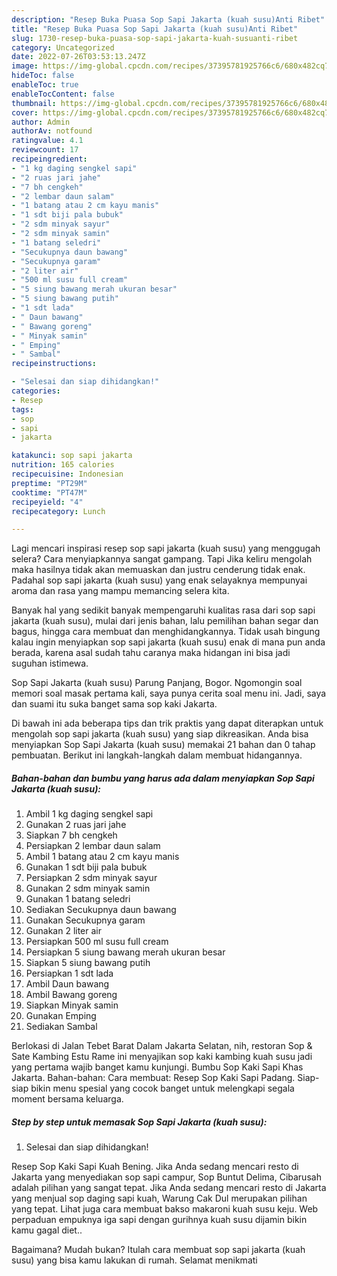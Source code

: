 ```yaml
---
description: "Resep Buka Puasa Sop Sapi Jakarta (kuah susu)Anti Ribet"
title: "Resep Buka Puasa Sop Sapi Jakarta (kuah susu)Anti Ribet"
slug: 1730-resep-buka-puasa-sop-sapi-jakarta-kuah-susuanti-ribet
category: Uncategorized
date: 2022-07-26T03:53:13.247Z
image: https://img-global.cpcdn.com/recipes/37395781925766c6/680x482cq70/sop-sapi-jakarta-kuah-susu-foto-resep-utama.jpg
hideToc: false
enableToc: true
enableTocContent: false
thumbnail: https://img-global.cpcdn.com/recipes/37395781925766c6/680x482cq70/sop-sapi-jakarta-kuah-susu-foto-resep-utama.jpg
cover: https://img-global.cpcdn.com/recipes/37395781925766c6/680x482cq70/sop-sapi-jakarta-kuah-susu-foto-resep-utama.jpg
author: Admin
authorAv: notfound
ratingvalue: 4.1
reviewcount: 17
recipeingredient:
- "1 kg daging sengkel sapi"
- "2 ruas jari jahe"
- "7 bh cengkeh"
- "2 lembar daun salam"
- "1 batang atau 2 cm kayu manis"
- "1 sdt biji pala bubuk"
- "2 sdm minyak sayur"
- "2 sdm minyak samin"
- "1 batang seledri"
- "Secukupnya daun bawang"
- "Secukupnya garam"
- "2 liter air"
- "500 ml susu full cream"
- "5 siung bawang merah ukuran besar"
- "5 siung bawang putih"
- "1 sdt lada"
- " Daun bawang"
- " Bawang goreng"
- " Minyak samin"
- " Emping"
- " Sambal"
recipeinstructions:

- "Selesai dan siap dihidangkan!"
categories:
- Resep
tags:
- sop
- sapi
- jakarta

katakunci: sop sapi jakarta 
nutrition: 165 calories
recipecuisine: Indonesian
preptime: "PT29M"
cooktime: "PT47M"
recipeyield: "4"
recipecategory: Lunch

---
```



Lagi mencari inspirasi resep sop sapi jakarta (kuah susu) yang menggugah selera? Cara menyiapkannya sangat gampang. Tapi Jika keliru mengolah maka hasilnya tidak akan memuaskan dan justru cenderung tidak enak. Padahal sop sapi jakarta (kuah susu) yang enak selayaknya mempunyai aroma dan rasa yang mampu memancing selera kita.


Banyak hal yang sedikit banyak mempengaruhi kualitas rasa dari sop sapi jakarta (kuah susu), mulai dari jenis bahan, lalu pemilihan bahan segar dan bagus, hingga cara membuat dan menghidangkannya. Tidak usah bingung kalau ingin menyiapkan sop sapi jakarta (kuah susu) enak di mana pun anda berada, karena asal sudah tahu caranya maka hidangan ini bisa jadi suguhan istimewa.

Sop Sapi Jakarta (kuah susu) Parung Panjang, Bogor. Ngomongin soal memori soal masak pertama kali, saya punya cerita soal menu ini. Jadi, saya dan suami itu suka banget sama sop kaki Jakarta.


Di bawah ini ada beberapa tips dan trik praktis yang dapat diterapkan untuk mengolah sop sapi jakarta (kuah susu) yang siap dikreasikan. Anda bisa menyiapkan Sop Sapi Jakarta (kuah susu) memakai 21 bahan dan 0 tahap pembuatan. Berikut ini langkah-langkah dalam membuat hidangannya.

<!--inarticleads1-->

##### Bahan-bahan dan bumbu yang harus ada dalam menyiapkan Sop Sapi Jakarta (kuah susu):

1. Ambil 1 kg daging sengkel sapi
1. Gunakan 2 ruas jari jahe
1. Siapkan 7 bh cengkeh
1. Persiapkan 2 lembar daun salam
1. Ambil 1 batang atau 2 cm kayu manis
1. Gunakan 1 sdt biji pala bubuk
1. Persiapkan 2 sdm minyak sayur
1. Gunakan 2 sdm minyak samin
1. Gunakan 1 batang seledri
1. Sediakan Secukupnya daun bawang
1. Gunakan Secukupnya garam
1. Gunakan 2 liter air
1. Persiapkan 500 ml susu full cream
1. Persiapkan 5 siung bawang merah ukuran besar
1. Siapkan 5 siung bawang putih
1. Persiapkan 1 sdt lada
1. Ambil  Daun bawang
1. Ambil  Bawang goreng
1. Siapkan  Minyak samin
1. Gunakan  Emping
1. Sediakan  Sambal


Berlokasi di Jalan Tebet Barat Dalam Jakarta Selatan, nih, restoran Sop &amp; Sate Kambing Estu Rame ini menyajikan sop kaki kambing kuah susu jadi yang pertama wajib banget kamu kunjungi. Bumbu Sop Kaki Sapi Khas Jakarta. Bahan-bahan: Cara membuat: Resep Sop Kaki Sapi Padang. Siap-siap bikin menu spesial yang cocok banget untuk melengkapi segala moment bersama keluarga. 

<!--inarticleads2-->

##### Step by step untuk memasak Sop Sapi Jakarta (kuah susu):


1. Selesai dan siap dihidangkan!

Resep Sop Kaki Sapi Kuah Bening. Jika Anda sedang mencari resto di Jakarta yang menyediakan sop sapi campur, Sop Buntut Delima, Cibarusah adalah pilihan yang sangat tepat. Jika Anda sedang mencari resto di Jakarta yang menjual sop daging sapi kuah, Warung Cak Dul merupakan pilihan yang tepat. Lihat juga cara membuat bakso makaroni kuah susu keju. Web perpaduan empuknya iga sapi dengan gurihnya kuah susu dijamin bikin kamu gagal diet.. 

Bagaimana? Mudah bukan? Itulah cara membuat sop sapi jakarta (kuah susu) yang bisa kamu lakukan di rumah. Selamat menikmati
